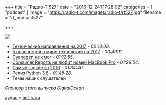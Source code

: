 +++
title = "Радио-Т 527"
date = "2016-12-24T17:28:02"
categories = [ "podcast",]
image = "https://radio-t.com/images/radio-t/rt527.jpg"
filename = "rt_podcast527"

+++

![](https://radio-t.com/images/radio-t/rt527.jpg)

- [Технические направления на 2017](http://thenextweb.com/tech/2016/12/23/tech-trends-looking-forward-2017/) - *00:13:08*.
- [5 опасностей в мире технологий на 2017](http://www.forbes.com/forbes/welcome/?toURL=http://www.forbes.com/sites/bernardmarr/2016/12/23/the-5-most-worrying-technology-trends-for-2017-and-beyond/&refURL=&referrer=) - *00:49:11*.
- [Cyanogen не смог](https://techcrunch.com/2016/12/24/cyanogen-failed-to-kill-android-now-it-is-shuttering-its-services-and-os-as-part-of-a-pivot/) - *01:12:55*.
- [Consumer Reports не любит новый MacBook Pro](http://mashable.com/2016/12/23/consumer-reports-macbook-pro/) - *01:29:54*.
- [Самые гадкие за 2016](http://thenextweb.com/opinion/2016/12/24/2016-ugly-tech/) - *01:34:40*.
- [Релиз Python 3.6](https://habrahabr.ru/company/kingservers/blog/318354/) - *01:45:28*.
- Темы наших слушателей

_Спонсор этого выпуска [DigitalOcean](https://do.co/radiot)_

[аудио](https://cdn.radio-t.com/rt_podcast527.mp3) • [лог чата](http://chat.radio-t.com/logs/radio-t-527.html)
<audio src="https://cdn.radio-t.com/rt_podcast527.mp3" preload="none"></audio>
